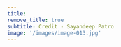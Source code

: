 ```yaml
---
title: 
remove_title: true
subtitle: Credit - Sayandeep Patro
image: '/images/image-013.jpg'
---
```

